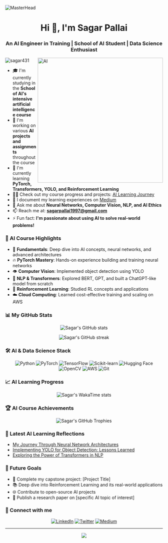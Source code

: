 ![MasterHead](https://user-images.githubusercontent.com/10498744/210012254-234538ff-d198-48aa-8964-37e6fd45d227.gif)

<h1 align="center">Hi 👋, I'm Sagar Pallai</h1>
<h3 align="center">An AI Engineer in Training | School of AI Student | Data Science Enthusiast</h3>

<img align="right" alt="AI" width="400" src="https://user-images.githubusercontent.com/37551474/113611467-3a567d80-9657-11eb-862b-b07b4f105c6f.gif">

<p align="left">
  <img src="https://komarev.com/ghpvc/?username=sagar431&label=Profile%20views&color=0e75b6&style=flat" alt="sagar431" />
</p>

- 🎓 I'm currently studying in the **School of AI's intensive artificial intelligence course**
- 🔭 I'm working on various **AI projects and assignments** throughout the course
- 🌱 I'm currently learning **PyTorch, Transformers, YOLO, and Reinforcement Learning**
- 👨‍💻 Check out my course progress and projects: [AI Learning Journey](https://github.com/yourusername/ai-learning-journey)
- 📝 I document my learning experiences on [Medium](https://medium.com/@sagarpallai1997)
- 💬 Ask me about **Neural Networks, Computer Vision, NLP, and AI Ethics**
- 📫 Reach me at: **sagarpallai1997@gmail.com**
- ⚡ Fun fact: **I'm passionate about using AI to solve real-world problems!**

### 🧠 AI Course Highlights

- 🚀 **Fundamentals**: Deep dive into AI concepts, neural networks, and advanced architectures
- 🔥 **PyTorch Mastery**: Hands-on experience building and training neural networks
- 👁️ **Computer Vision**: Implemented object detection using YOLO
- 🤖 **NLP & Transformers**: Explored BERT, GPT, and built a ChatGPT-like model from scratch
- 💪 **Reinforcement Learning**: Studied RL concepts and applications
- ☁️ **Cloud Computing**: Learned cost-effective training and scaling on AWS

### 📊 My GitHub Stats

<p align="center">
  <img src="https://github-readme-stats.vercel.app/api?username=sagar431&show_icons=true&theme=radical" alt="Sagar's GitHub stats" />
</p>

<p align="center">
  <img src="https://github-readme-streak-stats.herokuapp.com/?user=sagar431&theme=radical" alt="Sagar's GitHub streak" />
</p>

### 🛠️ AI & Data Science Stack

<p align="center">
  <img src="https://img.shields.io/badge/Python-3776AB?style=for-the-badge&logo=python&logoColor=white" alt="Python" />
  <img src="https://img.shields.io/badge/PyTorch-EE4C2C?style=for-the-badge&logo=pytorch&logoColor=white" alt="PyTorch" />
  <img src="https://img.shields.io/badge/TensorFlow-FF6F00?style=for-the-badge&logo=tensorflow&logoColor=white" alt="TensorFlow" />
  <img src="https://img.shields.io/badge/scikit_learn-F7931E?style=for-the-badge&logo=scikit-learn&logoColor=white" alt="Scikit-learn" />
  <img src="https://img.shields.io/badge/Hugging_Face-FF9A00?style=for-the-badge&logo=huggingface&logoColor=white" alt="Hugging Face" />
  <img src="https://img.shields.io/badge/OpenCV-5C3EE8?style=for-the-badge&logo=opencv&logoColor=white" alt="OpenCV" />
  <img src="https://img.shields.io/badge/AWS-232F3E?style=for-the-badge&logo=amazon-aws&logoColor=white" alt="AWS" />
  <img src="https://img.shields.io/badge/Git-F05032?style=for-the-badge&logo=git&logoColor=white" alt="Git" />
</p>

### 📈 AI Learning Progress

<p align="center">
  <img src="https://github-readme-stats.vercel.app/api/wakatime?username=sagar431&layout=compact&theme=radical" alt="Sagar's WakaTime stats" />
</p>

### 🏆 AI Course Achievements

<p align="center">
  <img src="https://github-profile-trophy.vercel.app/?username=sagar431&theme=darkhub&no-frame=true&row=1&column=6" alt="Sagar's GitHub Trophies" />
</p>

### 📝 Latest AI Learning Reflections

<!-- BLOG-POST-LIST:START -->
- [My Journey Through Neural Network Architectures](https://medium.com/@sagarpallai1997/my-journey-through-neural-network-architectures)
- [Implementing YOLO for Object Detection: Lessons Learned](https://medium.com/@sagarpallai1997/implementing-yolo-for-object-detection-lessons-learned)
- [Exploring the Power of Transformers in NLP](https://medium.com/@sagarpallai1997/exploring-the-power-of-transformers-in-nlp)
<!-- BLOG-POST-LIST:END -->

### 🚀 Future Goals

- 🎯 Complete my capstone project: [Project Title]
- 📚 Deep dive into Reinforcement Learning and its real-world applications
- 🌐 Contribute to open-source AI projects
- 📝 Publish a research paper on [specific AI topic of interest]

### 🤝 Connect with me

<p align="center">
  <a href="https://linkedin.com/in/sagar-pallai" target="_blank"><img src="https://img.shields.io/badge/LinkedIn-0077B5?style=for-the-badge&logo=linkedin&logoColor=white" alt="LinkedIn" /></a>
  <a href="https://twitter.com/SagarPallai" target="_blank"><img src="https://img.shields.io/badge/Twitter-1DA1F2?style=for-the-badge&logo=twitter&logoColor=white" alt="Twitter" /></a>
  <a href="https://medium.com/@sagarpallai1997" target="_blank"><img src="https://img.shields.io/badge/Medium-12100E?style=for-the-badge&logo=medium&logoColor=white" alt="Medium" /></a>
</p>

---

<p align="center">
  <img src="https://capsule-render.vercel.app/api?type=waving&color=gradient&height=100&section=footer" />
</p>
